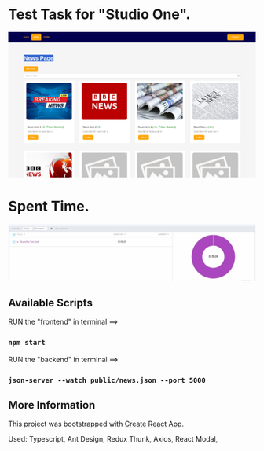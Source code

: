 # Test Task for "Studio One".

<img src="src/media/Screenshot.png" alt="Task Screen" />

# Spent Time.

<img src="src/media/time.jpg" alt="Task Time" />

## Available Scripts

RUN the "frontend" in terminal ==>

### `npm start`

RUN the "backend" in terminal ==>

### `json-server --watch public/news.json --port 5000`


## More Information

This project was bootstrapped with [Create React App](https://github.com/facebook/create-react-app).

Used: Typescript, Ant Design, Redux Thunk, Axios, React Modal,